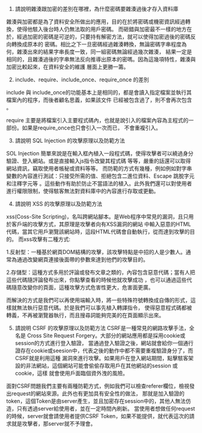 1. 請說明雜湊跟加密的差別在哪裡，為什麼密碼要雜湊過後才存入資料庫

  雜湊與加密都是為了資料安全所做出的應用，目的在於將密碼或機密資訊經過轉換，使得他駭入後台時人仍無法取的用戶密碼。
而砸錯與加密最不一樣的地方在於，經過加密的密碼是可逆的，只要持有解密方法，就可以使得加密過後的密碼反向轉換成原本的
密碼。相比之下一旦密碼經過雜湊轉換，無論密碼字串程度為何，雜湊出來的結果字串長度一致，同一組密碼無論經過幾次雜湊，
結果一定是相同的，且雜湊過後的字串無法反向推導出原本的密嗎。因為這幾項特性，雜湊與加密比較起來，在資料安全的維護
層面上更勝一籌。

2. include、require、include_once、require_once 的差別

 include 與 include_once的功能基本上是相同的，都是會讀入指定檔案並執行其檔案內的程序，而後者顧名思義，如果該文件
已經被包含過了，則不會再次包含 。  

require 主要是將檔案引入主要程式碼內，也就是說引入的檔案內容為主程式的一部份。如果是require_once也只會引入一次而已，
不會重複引入。

3. 請說明 SQL Injection 的攻擊原理以及防範方法

SOL Injection 簡單來說是在輸入框內植入一段程式碼，使得攻擊者可以繞過身分驗證、登入網站。或是直接輸入js指令改變其程式碼
等等，嚴重的話還可以取得網站資訊，竊取使用者帳秘或資料等等。
而防範的方式有幾種，例如例如對字串變數的內容進行測試：只接受所需的值、拒絕包含二進位資料、Escape 跳脫字元和注釋字元等
。這些動作有助於防止不當語法的植入。此外我們還可以對使用者進行權限限制，使得駭客無法對資料庫中的內容進行存取或更動。


4. 請說明 XSS 的攻擊原理以及防範方法

xss(Coss-Site Scripting)，名叫跨網站腳本。是Web程序中常見的漏洞，且只用於客戶端的攻擊方式，其原理是攻擊者向有XSS漏洞的網站
中輸入惡意的HTML代碼，當其它用戶瀏覽該網站時，這段HTML代碼會自動執行，從而達到攻擊的目的。
而xss攻擊有二種方式:

1.反射型：一種基於網頁DOM結構的攻擊，該攻擊特點是中招的人是少數人。通常為通過改變網頁連接後面帶的參數來達到他們的攻擊目的。

2.存儲型：這種方式多用於評論或發布文章之類的，內容包含惡意代碼；當有人把這些代碼隨評論發布出來，你點擊查看的時候他就攻擊成功
，也可以通過這些代碼隨意改變你的頁面，這種攻擊方式危害性更大，危害面更廣。

而解決的方式是我們可以再使用端輸入時，將一些特殊符號轉換成自傳的形式，這樣就無法執行惡意代碼。於是我們可以事先植入轉譯指令，
使得惡意程式碼都被轉義，不再被瀏覽器執行，而且搜尋詞能夠完美的在頁面顯示出來。


5. 請說明 CSRF 的攻擊原理以及防範方法
CSRF是一種常見的網路攻擊手法，全名是 Cross Site Request Forgery。大部分的網站應用都是採用cookie或session的方式進行登入驗證，
當通過登入驗證之後，網站就會給你一個通行證存在cookie或seesion中，代表之後的動作中都不需要重複驗證身分了，而CSRF就是利用這種
漏洞來進行攻擊。如果用戶在登入網站期間，點擊駭客架設的非法網站，這個網站可能會偷偷存取用戶在其他網站的session 或cookie，這樣
就會使用戶面臨個資外洩的風險。

面對CSRF問題我們主要有兩種防範方式，例如我們可以檢查referer欄位，檢視發出request的網站來源。此外也有更加具有安全性的做法，
那就是加入驗證的token，這個Token是由server產生，並且加密存在session中的，其他人無法仿造，只有透過server給使用者，並在一定時間內刷新。
當使用者想做任何request的時候，server就會請使用者提供CSRF Token，如果不能提供，就代表這次的請求就是攻擊者，那server就不予理會。